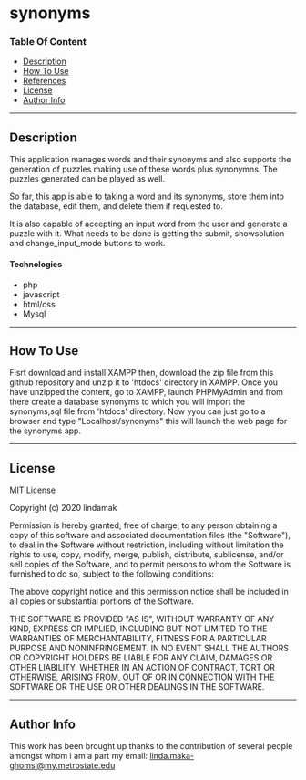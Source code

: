 # synonyms
 

 ### Table Of Content
 - [Description](#description)
 - [How To Use](#how-to-use)
 - [References](#references)
 - [License](#license)
 - [Author Info](#author-info)

 ____
 ## Description

 This application manages words and their synonyms and also supports the generation of puzzles making use of these words plus synonymns. The puzzles generated can be played as well.

 So far, this app is able to taking a word and its synonyms, store them into the database, edit them, and delete them if requested to.

 It is also capable of accepting an input word from the user and generate a puzzle with it. What needs to be done is getting the submit, showsolution and change_input_mode buttons to work.

 #### Technologies

 - php
 - javascript
 - html/css
 - Mysql

 ____
 ## How To Use

 Fisrt download and install XAMPP then, download the zip file from this github repository and unzip it to 'htdocs' directory in XAMPP. Once you have unzipped the content, go to XAMPP, launch PHPMyAdmin and from there create a database synonyms to which you will import the synonyms,sql file from 'htdocs' directory.
 Now yyou can just go to a browser and type "Localhost/synonyms" this will launch the web page for the synonyms app.


 ____
 ## License

MIT License

Copyright (c) 2020 lindamak

Permission is hereby granted, free of charge, to any person obtaining a copy
of this software and associated documentation files (the "Software"), to deal
in the Software without restriction, including without limitation the rights
to use, copy, modify, merge, publish, distribute, sublicense, and/or sell
copies of the Software, and to permit persons to whom the Software is
furnished to do so, subject to the following conditions:

The above copyright notice and this permission notice shall be included in all
copies or substantial portions of the Software.

THE SOFTWARE IS PROVIDED "AS IS", WITHOUT WARRANTY OF ANY KIND, EXPRESS OR
IMPLIED, INCLUDING BUT NOT LIMITED TO THE WARRANTIES OF MERCHANTABILITY,
FITNESS FOR A PARTICULAR PURPOSE AND NONINFRINGEMENT. IN NO EVENT SHALL THE
AUTHORS OR COPYRIGHT HOLDERS BE LIABLE FOR ANY CLAIM, DAMAGES OR OTHER
LIABILITY, WHETHER IN AN ACTION OF CONTRACT, TORT OR OTHERWISE, ARISING FROM,
OUT OF OR IN CONNECTION WITH THE SOFTWARE OR THE USE OR OTHER DEALINGS IN THE
SOFTWARE.

____
## Author Info

This work has been brought up thanks to the contribution of several people amongst whom i am a part
my email: linda.maka-ghomsi@my.metrostate.edu


